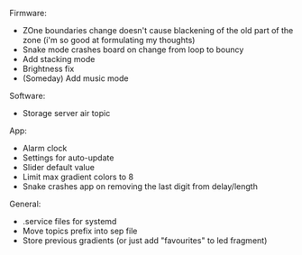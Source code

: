 Firmware:
* ZOne boundaries change doesn't cause blackening of the old part of the zone (i'm so good at formulating my thoughts)
* Snake mode crashes board on change from loop to bouncy
* Add stacking mode
* Brightness fix
* (Someday) Add music mode

Software:
* Storage server air topic

App:
* Alarm clock
* Settings for auto-update
* Slider default value
* Limit max gradient colors to 8
* Snake crashes app on removing the last digit from delay/length

General:
* .service files for systemd
* Move topics prefix into sep file
* Store previous gradients (or just add "favourites" to led fragment)
